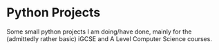 # Python Projects
Some small python projects I am doing/have done, mainly for the (admittedly rather basic) iGCSE and A Level Computer Science courses.